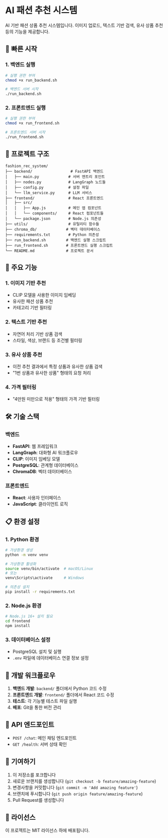 # AI 패션 추천 시스템

AI 기반 패션 상품 추천 시스템입니다. 이미지 업로드, 텍스트 기반 검색, 유사 상품 추천 등의 기능을 제공합니다.

## 🚀 빠른 시작

### 1. 백엔드 실행
```bash
# 실행 권한 부여
chmod +x run_backend.sh

# 백엔드 서버 시작
./run_backend.sh
```

### 2. 프론트엔드 실행
```bash
# 실행 권한 부여
chmod +x run_frontend.sh

# 프론트엔드 서버 시작
./run_frontend.sh
```

## 📁 프로젝트 구조

```
fashion_rec_system/
├── backend/                 # FastAPI 백엔드
│   ├── main.py             # 서버 엔트리 포인트
│   ├── nodes.py            # LangGraph 노드들
│   ├── config.py           # 설정 파일
│   └── llm_service.py      # LLM 서비스
├── frontend/               # React 프론트엔드
│   ├── src/
│   │   ├── App.js          # 메인 앱 컴포넌트
│   │   └── components/     # React 컴포넌트들
│   └── package.json        # Node.js 의존성
├── utils/                  # 유틸리티 함수들
├── chroma_db/             # 벡터 데이터베이스
├── requirements.txt        # Python 의존성
├── run_backend.sh         # 백엔드 실행 스크립트
├── run_frontend.sh        # 프론트엔드 실행 스크립트
└── README.md              # 프로젝트 문서
```

## 🔧 주요 기능

### 1. 이미지 기반 추천
- CLIP 모델을 사용한 이미지 임베딩
- 유사한 패션 상품 추천
- 카테고리 기반 필터링

### 2. 텍스트 기반 추천
- 자연어 처리 기반 상품 검색
- 스타일, 색상, 브랜드 등 조건별 필터링

### 3. 유사 상품 추천
- 이전 추천 결과에서 특정 상품과 유사한 상품 검색
- "1번 상품과 유사한 상품" 형태의 요청 처리

### 4. 가격 필터링
- "4만원 미만으로 적용" 형태의 가격 기반 필터링

## 🛠️ 기술 스택

### 백엔드
- **FastAPI**: 웹 프레임워크
- **LangGraph**: 대화형 AI 워크플로우
- **CLIP**: 이미지 임베딩 모델
- **PostgreSQL**: 관계형 데이터베이스
- **ChromaDB**: 벡터 데이터베이스

### 프론트엔드
- **React**: 사용자 인터페이스
- **JavaScript**: 클라이언트 로직

## 📋 환경 설정

### 1. Python 환경
```bash
# 가상환경 생성
python -m venv venv

# 가상환경 활성화
source venv/bin/activate  # macOS/Linux
# 또는
venv\Scripts\activate     # Windows

# 의존성 설치
pip install -r requirements.txt
```

### 2. Node.js 환경
```bash
# Node.js 16+ 설치 필요
cd frontend
npm install
```

### 3. 데이터베이스 설정
- PostgreSQL 설치 및 실행
- `.env` 파일에 데이터베이스 연결 정보 설정

## 🔄 개발 워크플로우

1. **백엔드 개발**: `backend/` 폴더에서 Python 코드 수정
2. **프론트엔드 개발**: `frontend/` 폴더에서 React 코드 수정
3. **테스트**: 각 기능별 테스트 파일 실행
4. **배포**: Git을 통한 버전 관리

## 📝 API 엔드포인트

- `POST /chat`: 메인 채팅 엔드포인트
- `GET /health`: 서버 상태 확인

## 🤝 기여하기

1. 이 저장소를 포크합니다
2. 새로운 브랜치를 생성합니다 (`git checkout -b feature/amazing-feature`)
3. 변경사항을 커밋합니다 (`git commit -m 'Add amazing feature'`)
4. 브랜치에 푸시합니다 (`git push origin feature/amazing-feature`)
5. Pull Request를 생성합니다

## 📄 라이선스

이 프로젝트는 MIT 라이선스 하에 배포됩니다.